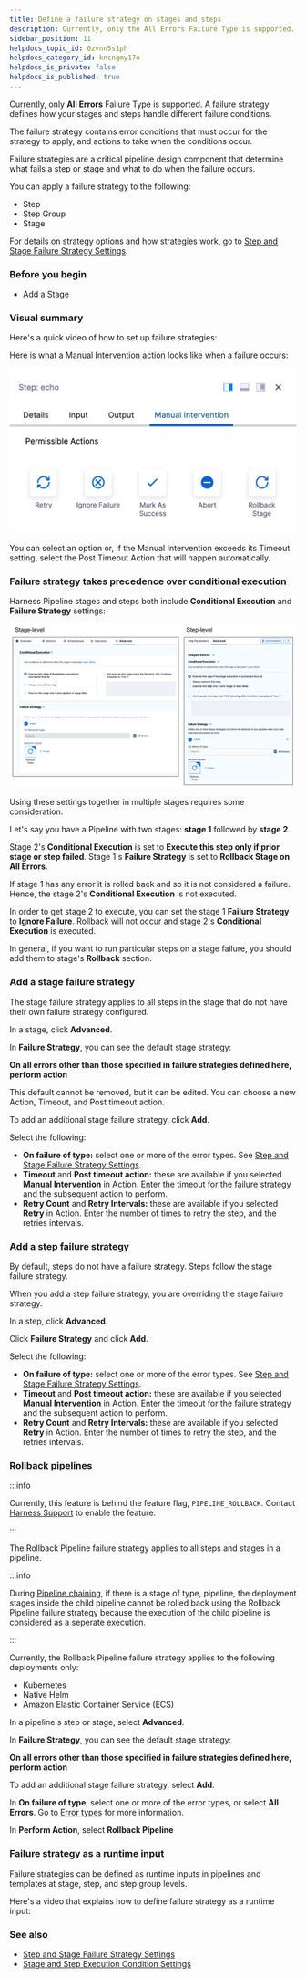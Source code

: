 ```yaml
---
title: Define a failure strategy on stages and steps
description: Currently, only the All Errors Failure Type is supported. A failure strategy defines how your stages and steps handle different failure conditions. The failure strategy contains error conditions that…
sidebar_position: 11
helpdocs_topic_id: 0zvnn5s1ph
helpdocs_category_id: kncngmy17o
helpdocs_is_private: false
helpdocs_is_published: true
---
```


Currently, only **All Errors** Failure Type is supported. A failure strategy defines how your stages and steps handle different failure conditions.

The failure strategy contains error conditions that must occur for the strategy to apply, and actions to take when the conditions occur.

Failure strategies are a critical pipeline design component that determine what fails a step or stage and what to do when the failure occurs.

You can apply a failure strategy to the following:

* Step
* Step Group
* Stage

For details on strategy options and how strategies work, go to [Step and Stage Failure Strategy Settings](w_pipeline-steps-reference/step-failure-strategy-settings.md).

### Before you begin

* [Add a Stage](add-a-stage.md)

### Visual summary

Here's a quick video of how to set up failure strategies:

<!-- Video:
https://www.youtube.com/watch?v=4KYGllvJ42U-->
<docvideo src="https://www.youtube.com/watch?v=4KYGllvJ42U" />

Here is what a Manual Intervention action looks like when a failure occurs:

![](./static/define-a-failure-strategy-on-stages-and-steps-11.png)

You can select an option or, if the Manual Intervention exceeds its Timeout setting, select the Post Timeout Action that will happen automatically.

### Failure strategy takes precedence over conditional execution

Harness Pipeline stages and steps both include **Conditional Execution** and **Failure Strategy** settings:

![](./static/define-a-failure-strategy-on-stages-and-steps-12.png)

Using these settings together in multiple stages requires some consideration.

Let's say you have a Pipeline with two stages: **stage 1** followed by **stage 2**. 

Stage 2's **Conditional Execution** is set to **Execute this step only if prior stage or step failed**. Stage 1's **Failure Strategy** is set to **Rollback Stage on All Errors**.

If stage 1 has any error it is rolled back and so it is not considered a failure. Hence, the stage 2's **Conditional Execution** is not executed.

In order to get stage 2 to execute, you can set the stage 1 **Failure Strategy** to **Ignore Failure**. Rollback will not occur and stage 2's **Conditional Execution** is executed.

In general, if you want to run particular steps on a stage failure, you should add them to stage's **Rollback** section.

### Add a stage failure strategy

The stage failure strategy applies to all steps in the stage that do not have their own failure strategy configured.

In a stage, click **Advanced**.

In **Failure Strategy**, you can see the default stage strategy:

**On all errors other than those specified in failure strategies defined here, perform action**

This default cannot be removed, but it can be edited. You can choose a new Action, Timeout, and Post timeout action.

To add an additional stage failure strategy, click **Add**.

Select the following:

* **On failure of type:** select one or more of the error types. See [Step and Stage Failure Strategy Settings](w_pipeline-steps-reference/step-failure-strategy-settings.md).
* **Timeout** and **Post timeout action:** these are available if you selected **Manual Intervention** in Action. Enter the timeout for the failure strategy and the subsequent action to perform.
* **Retry Count** and **Retry Intervals:** these are available if you selected **Retry** in Action. Enter the number of times to retry the step, and the retries intervals.

### Add a step failure strategy

By default, steps do not have a failure strategy. Steps follow the stage failure strategy.

When you add a step failure strategy, you are overriding the stage failure strategy.

In a step, click **Advanced**.

Click **Failure Strategy** and click **Add**.

Select the following:

* **On failure of type:** select one or more of the error types. See [Step and Stage Failure Strategy Settings](w_pipeline-steps-reference/step-failure-strategy-settings.md).
* **Timeout** and **Post timeout action:** these are available if you selected **Manual Intervention** in Action. Enter the timeout for the failure strategy and the subsequent action to perform.
* **Retry Count** and **Retry Intervals:** these are available if you selected **Retry** in Action. Enter the number of times to retry the step, and the retries intervals.

### Rollback pipelines

:::info

Currently, this feature is behind the feature flag, `PIPELINE_ROLLBACK`. Contact [Harness Support](mailto:support@harness.io) to enable the feature.

:::

The Rollback Pipeline failure strategy applies to all steps and stages in a pipeline. 

:::info

During [Pipeline chaining](/docs/platform/pipelines/pipeline-chaining/), if there is a stage of type, pipeline, the deployment stages inside the child pipeline cannot be rolled back using the Rollback Pipeline failure strategy because the execution of the child pipeline is considered as a seperate execution.

:::

Currently, the Rollback Pipeline failure strategy applies to the following deployments only:
* Kubernetes
* Native Helm
* Amazon Elastic Container Service (ECS)

In a pipeline's step or stage, select **Advanced**.

In **Failure Strategy**, you can see the default stage strategy:

**On all errors other than those specified in failure strategies defined here, perform action**

To add an additional stage failure strategy, select **Add**.

In **On failure of type**, select one or more of the error types, or select **All Errors**. Go to [Error types](/docs/platform/Pipelines/w_pipeline-steps-reference/step-failure-strategy-settings#error-types) for more information.

In **Perform Action**, select **Rollback Pipeline**


### Failure strategy as a runtime input

Failure strategies can be defined as runtime inputs in pipelines and templates at stage, step, and step group levels. 

Here's a video that explains how to define failure strategy as a runtime input:

<!-- Video:
https://harness-24.wistia.com/medias/bj2kzkgw8a-->
<docvideo src="https://harness-24.wistia.com/medias/bj2kzkgw8a" />

### See also

* [Step and Stage Failure Strategy Settings](w_pipeline-steps-reference/step-failure-strategy-settings.md)
* [Stage and Step Execution Condition Settings](w_pipeline-steps-reference/step-skip-condition-settings.md)

